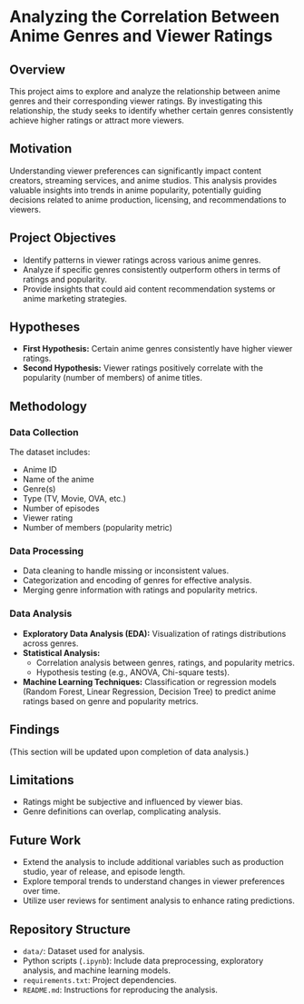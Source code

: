 # Analyzing the Correlation Between Anime Genres and Viewer Ratings

## Overview
This project aims to explore and analyze the relationship between anime genres and their corresponding viewer ratings. By investigating this relationship, the study seeks to identify whether certain genres consistently achieve higher ratings or attract more viewers.

## Motivation
Understanding viewer preferences can significantly impact content creators, streaming services, and anime studios. This analysis provides valuable insights into trends in anime popularity, potentially guiding decisions related to anime production, licensing, and recommendations to viewers.

## Project Objectives
- Identify patterns in viewer ratings across various anime genres.
- Analyze if specific genres consistently outperform others in terms of ratings and popularity.
- Provide insights that could aid content recommendation systems or anime marketing strategies.

## Hypotheses
- **First Hypothesis:** Certain anime genres consistently have higher viewer ratings.
- **Second Hypothesis:** Viewer ratings positively correlate with the popularity (number of members) of anime titles.

## Methodology

### Data Collection
The dataset includes:
- Anime ID
- Name of the anime
- Genre(s)
- Type (TV, Movie, OVA, etc.)
- Number of episodes
- Viewer rating
- Number of members (popularity metric)

### Data Processing
- Data cleaning to handle missing or inconsistent values.
- Categorization and encoding of genres for effective analysis.
- Merging genre information with ratings and popularity metrics.

### Data Analysis
- **Exploratory Data Analysis (EDA):** Visualization of ratings distributions across genres.
- **Statistical Analysis:**
  - Correlation analysis between genres, ratings, and popularity metrics.
  - Hypothesis testing (e.g., ANOVA, Chi-square tests).
- **Machine Learning Techniques:** Classification or regression models (Random Forest, Linear Regression, Decision Tree) to predict anime ratings based on genre and popularity metrics.

## Findings
(This section will be updated upon completion of data analysis.)

## Limitations
- Ratings might be subjective and influenced by viewer bias.
- Genre definitions can overlap, complicating analysis.

## Future Work
- Extend the analysis to include additional variables such as production studio, year of release, and episode length.
- Explore temporal trends to understand changes in viewer preferences over time.
- Utilize user reviews for sentiment analysis to enhance rating predictions.

## Repository Structure
- `data/`: Dataset used for analysis.
- Python scripts (`.ipynb`): Include data preprocessing, exploratory analysis, and machine learning models.
- `requirements.txt`: Project dependencies.
- `README.md`: Instructions for reproducing the analysis.